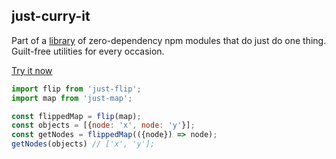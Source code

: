 ## just-curry-it

Part of a [library](../../../../) of zero-dependency npm modules that do just do one thing.
Guilt-free utilities for every occasion.

[Try it now](http://anguscroll.com/just/just-flip)

```js
import flip from 'just-flip';
import map from 'just-map';

const flippedMap = flip(map);
const objects = [{node: 'x', node: 'y'}];
const getNodes = flippedMap(({node}) => node);
getNodes(objects) // ['x', 'y'];
```
